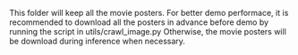 This folder will keep all the movie posters. 
For better demo performace, it is recommended to download all the posters in advance before demo by running the script in utils/crawl_image.py
Otherwise, the movie posters will be download during inference when necessary.
